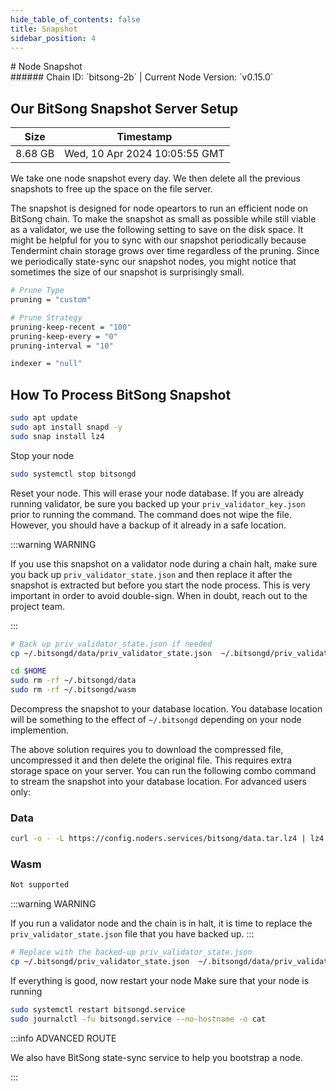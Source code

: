 ```yaml
---
hide_table_of_contents: false
title: Snapshot
sidebar_position: 4
---
```


<div class="h1-with-icon icon-bitsong">
# Node Snapshot
</div>
###### Chain ID: `bitsong-2b` | Current Node Version: `v0.15.0`

## Our BitSong Snapshot Server Setup

| Size   | Timestamp   |
|--------|-------------|
| 8.68 GB | Wed, 10 Apr 2024 10:05:55 GMT |


We take one node snapshot every day. We then delete all the previous snapshots to free up the space on the file server.

The snapshot is designed for node opeartors to run an efficient node on BitSong chain. To make the snapshot as small as possible while still viable as a validator, we use the following setting to save on the disk space. It might be helpful for you to sync with our snapshot periodically because Tendermint chain storage grows over time regardless of the pruning. Since we periodically state-sync our snapshot nodes, you might notice that sometimes the size of our snapshot is surprisingly small.

```bash title="app.toml"
# Prune Type
pruning = "custom"

# Prune Strategy
pruning-keep-recent = "100"
pruning-keep-every = "0"
pruning-interval = "10"
```

```bash title="config.toml"
indexer = "null"
```

## How To Process BitSong Snapshot
```bash
sudo apt update
sudo apt install snapd -y
sudo snap install lz4
```

Stop your node
```bash
sudo systemctl stop bitsongd
```
Reset your node. This will erase your node database. If you are already running validator, be sure you backed up your `priv_validator_key.json` prior to running the command. The command does not wipe the file. However, you should have a backup of it already in a safe location.

:::warning WARNING

If you use this snapshot on a validator node during a chain halt, make sure you back up `priv_validator_state.json` and then replace it after the snapshot is extracted but before you start the node process. This is very important in order to avoid double-sign. When in doubt, reach out to the project team.

:::

```bash
# Back up priv_validator_state.json if needed
cp ~/.bitsongd/data/priv_validator_state.json  ~/.bitsongd/priv_validator_state.json

cd $HOME
sudo rm -rf ~/.bitsongd/data
sudo rm -rf ~/.bitsongd/wasm
```

Decompress the snapshot to your database location. You database location will be something to the effect of `~/.bitsongd` depending on your node implemention.

The above solution requires you to download the compressed file, uncompressed it and then delete the original file. This requires extra storage space on your server. You can run the following combo command to stream the snapshot into your database location. For advanced users only:
### Data
```bash
curl -o - -L https://config.noders.services/bitsong/data.tar.lz4 | lz4 -d | tar -x -C ~/.bitsongd
```
### Wasm
```bash
Not supported
```

:::warning WARNING

If you run a validator node and the chain is in halt, it is time to replace the `priv_validator_state.json` file that you have backed up.
:::

```bash
# Replace with the backed-up priv_validator_state.json
cp ~/.bitsongd/priv_validator_state.json  ~/.bitsongd/data/priv_validator_state.json
```

If everything is good, now restart your node
Make sure that your node is running

```bash
sudo systemctl restart bitsongd.service
sudo journalctl -fu bitsongd.service --no-hostname -o cat
```

:::info ADVANCED ROUTE

We also have BitSong state-sync service to help you bootstrap a node.

:::